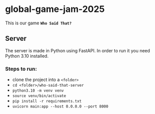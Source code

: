 # global-game-jam-2025

This is our game <b>`Who Said That?`</b>

## Server

The server is made in Python using FastAPI. In order to run it you need Python 3.10 installed.

### Steps to run:
- clone the project into a `<folder>`
- `cd <folder>/who-said-that-server`
- `python3.10 -m venv venv`
- `source venv/bin/activate`
- `pip install -r requirements.txt`
- `uvicorn main:app --host 0.0.0.0 --port 8000`
